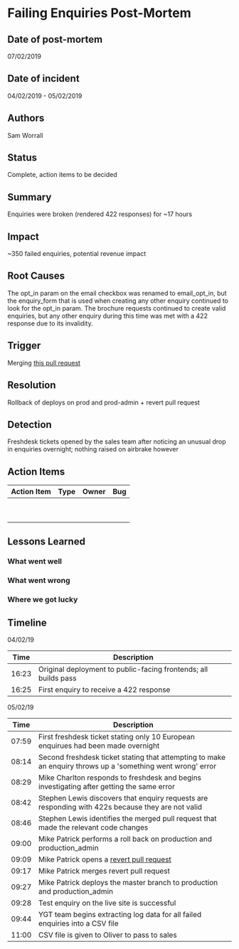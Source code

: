 # Failing Enquiries Post-Mortem

## Date of post-mortem

07/02/2019

## Date of incident

04/02/2019 - 05/02/2019

## Authors

Sam Worrall

## Status

Complete, action items to be decided

## Summary

Enquiries were broken (rendered 422 responses) for ~17 hours

## Impact

~350 failed enquiries, potential revenue impact

## Root Causes

The opt_in param on the email checkbox was renamed to email_opt_in, but the enquiry_form 
that is used when creating any other enquiry continued to look for the opt_in param.
The brochure requests continued to create valid enquiries, but any other enquiry during 
this time was met with a 422 response due to its invalidity.

## Trigger

Merging [this pull request](https://github.com/ygt/frontend/pull/3332)

## Resolution

Rollback of deploys on prod and prod-admin + revert pull request

## Detection

Freshdesk tickets opened by the sales team after noticing an unusual drop in enquiries overnight;
nothing raised on airbrake however

## Action Items

| Action Item | Type | Owner | Bug |
| ----------- | ---- | ----- | --- |
| | | | |
| | | | |
| | | | |
| | | | |
| | | | |
| | | | |
| | | | |
| | | | |
| | | | |

## Lessons Learned


### What went well


### What went wrong


### Where we got lucky


## Timeline

04/02/19

| Time  | Description |
| ----- | ----------- |
| 16:23 | Original deployment to public-facing frontends; all builds pass |
| 16:25 | First enquiry to receive a 422 response |

05/02/19

| Time  | Description |
| ----  | ----------- |
| 07:59 | First freshdesk ticket stating only 10 European enquirues had been made overnight |
| 08:14 | Second freshdesk ticket stating that attempting to make an enquiry throws up a 'something went wrong' error |
| 08:29 | Mike Charlton responds to freshdesk and begins investigating after getting the same error |
| 08:42 | Stephen Lewis discovers that enquiry requests are responding with 422s because they are not valid |
| 08:46 | Stephen Lewis identifies the merged pull request that made the relevant code changes |
| 09:00 | Mike Patrick performs a roll back on production and production_admin |
| 09:09 | Mike Patrick opens a [revert pull request](https://github.com/ygt/frontend/pull/3342) |
| 09:17 | Mike Patrick merges revert pull request |
| 09:27 | Mike Patrick deploys the master branch to production and production_admin |
| 09:28 | Test enquiry on the live site is successful |
| 09:44 | YGT team begins extracting log data for all failed enquiries into a CSV file |
| 11:00 | CSV file is given to Oliver to pass to sales |
